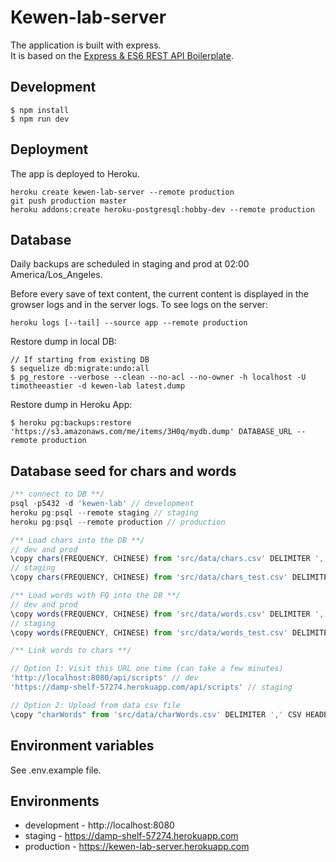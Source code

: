 # Kewen-lab-server
The application is built with express.  
It is based on the [Express & ES6 REST API Boilerplate](https://github.com/developit/express-es6-rest-api).

## Development
```
$ npm install
$ npm run dev
```

## Deployment
The app is deployed to Heroku.
```
heroku create kewen-lab-server --remote production
git push production master
heroku addons:create heroku-postgresql:hobby-dev --remote production
```

## Database
Daily backups are scheduled in staging and prod at 02:00 America/Los_Angeles.

Before every save of text content, the current content is displayed in the growser logs and in the server logs.
To see logs on the server:

```
heroku logs [--tail] --source app --remote production
```

Restore dump in local DB:
```
// If starting from existing DB
$ sequelize db:migrate:undo:all
$ pg_restore --verbose --clean --no-acl --no-owner -h localhost -U timotheeastier -d kewen-lab latest.dump
```

Restore dump in Heroku App:
```
$ heroku pg:backups:restore 'https://s3.amazonaws.com/me/items/3H0q/mydb.dump' DATABASE_URL --remote production
```

## Database seed for chars and words
```js
/** connect to DB **/
psql -p5432 -d 'kewen-lab' // development
heroku pg:psql --remote staging // staging
heroku pg:psql --remote production // production

/** Load chars into the DB **/
// dev and prod
\copy chars(FREQUENCY, CHINESE) from 'src/data/chars.csv' DELIMITER ',' CSV
// staging
\copy chars(FREQUENCY, CHINESE) from 'src/data/chars_test.csv' DELIMITER ',' CSV

/** Load words with FQ into the DB **/
// dev and prod
\copy words(FREQUENCY, CHINESE) from 'src/data/words.csv' DELIMITER ',' CSV
// staging
\copy words(FREQUENCY, CHINESE) from 'src/data/words_test.csv' DELIMITER ',' CSV

/** Link words to chars **/

// Option 1: Visit this URL one time (can take a few minutes)
'http://localhost:8080/api/scripts' // dev
'https://damp-shelf-57274.herokuapp.com/api/scripts' // staging

// Option 2: Upload from data csv file
\copy "charWords" from 'src/data/charWords.csv' DELIMITER ',' CSV HEADER
```

## Environment variables
See .env.example file.

## Environments
- development - http://localhost:8080
- staging - https://damp-shelf-57274.herokuapp.com
- production - https://kewen-lab-server.herokuapp.com
